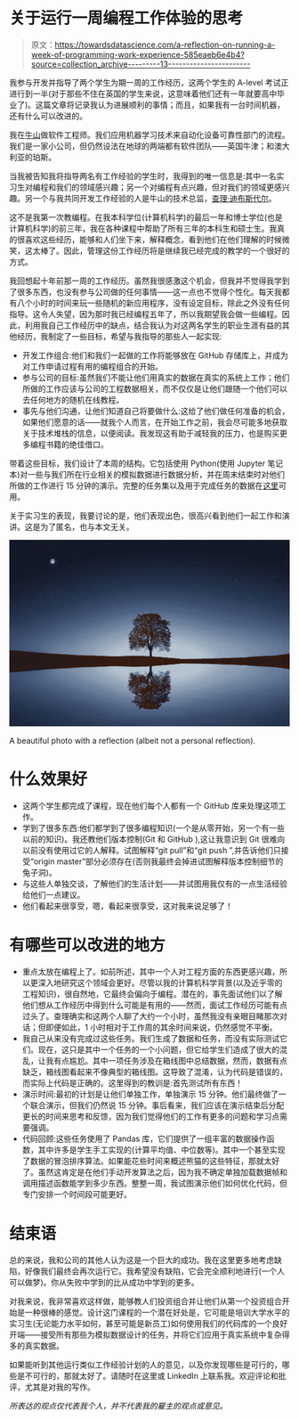 # 关于运行一周编程工作体验的思考

> 原文：<https://towardsdatascience.com/a-reflection-on-running-a-week-of-programming-work-experience-585eaeb6e4b4?source=collection_archive---------13----------------------->

我参与开发并指导了两个学生为期一周的工作经历，这两个学生的 A-level 考试正进行到一半(对于那些不住在英国的学生来说，这意味着他们还有一年就要高中毕业了)。这篇文章将记录我认为进展顺利的事情；而且，如果我有一台时间机器，还有什么可以改进的。

我在[牛山](https://www.oxmt.net)做软件工程师。我们应用机器学习技术来自动化设备可靠性部门的流程。我们是一家小公司，但仍然设法在地球的两端都有软件团队——英国牛津；和澳大利亚的珀斯。

当我被告知我将指导两名有工作经验的学生时，我得到的唯一信息是:其中一名实习生对编程和我们的领域感兴趣；另一个对编程有点兴趣，但对我们的领域更感兴趣。另一个与我共同开发工作经验的人是牛山的技术总监，[查理·迪布斯代尔](https://www.linkedin.com/in/charliedibsdale/)。

这不是我第一次教编程。在我本科学位(计算机科学)的最后一年和博士学位(也是计算机科学)的前三年，我在各种课程中帮助了所有三年的本科生和硕士生。我真的很喜欢这些经历，能够和人们坐下来，解释概念，看到他们在他们理解的时候微笑，这太棒了。因此，管理这份工作经历将是继续我已经完成的教学的一个很好的方式。

我回想起十年前那一周的工作经历。虽然我很感激这个机会，但我并不觉得我学到了很多东西，也没有参与公司做的任何事情——这一点也不觉得个性化。每天我都有八个小时的时间来玩一些随机的新应用程序，没有设定目标，除此之外没有任何指导。这令人失望，因为那时我已经编程五年了，所以我期望我会做一些编程。因此，利用我自己工作经历中的缺点，结合我认为对这两名学生的职业生涯有益的其他经历，我制定了一些目标，希望与我指导的那些人一起实现:

*   开发工作组合:他们和我们一起做的工作将能够放在 GitHub 存储库上，并成为对工作申请过程有用的编程组合的开始。
*   参与公司的目标:虽然我们不能让他们用真实的数据在真实的系统上工作；他们所做的工作应该与公司的工程数据相关，而不仅仅是让他们跟随一个他们可以去任何地方的随机在线教程。
*   事先与他们沟通，让他们知道自己将要做什么:这给了他们做任何准备的机会，如果他们愿意的话——就我个人而言，在开始工作之前，我会尽可能多地获取关于技术堆栈的信息，以便阅读。我发现这有助于减轻我的压力，也是购买更多编程书籍的绝佳借口。

带着这些目标，我们设计了本周的结构。它包括使用 Python(使用 Jupyter 笔记本)对一些与我们所在行业相关的模拟数据进行数据分析，并在周末结束时对他们所做的工作进行 15 分钟的演示。完整的任务集以及用于完成任务的数据在[这里](https://github.com/OXMT/OXMT-Work-Experience)可用。

关于实习生的表现，我要讨论的是，他们表现出色，很高兴看到他们一起工作和演讲。这是为了匿名，也与本文无关。

![](img/bd16c75f6b5a4e5b070a236574f603c6.png)

A beautiful photo with a reflection (albeit not a personal reflection).

# 什么效果好

*   这两个学生都完成了课程，现在他们每个人都有一个 GitHub 库来处理这项工作。
*   学到了很多东西:他们都学到了很多编程知识(一个是从零开始，另一个有一些以前的知识)。我还教他们版本控制(Git 和 GitHub ),这让我意识到 Git 很难向以前没有使用过它的人解释。试图解释“git pull”和“git push ”,并告诉他们只接受“origin master”部分必须存在(否则我最终会掉进试图解释版本控制细节的兔子洞)。
*   与这些人单独交谈，了解他们的生活计划——并试图用我仅有的一点生活经验给他们一点建议。
*   他们看起来很享受，嗯，看起来很享受，这对我来说足够了！

# 有哪些可以改进的地方

*   重点太放在编程上了。如前所述，其中一个人对工程方面的东西更感兴趣，所以更深入地研究这个领域会更好。尽管以我的计算机科学背景(以及近乎零的工程知识)，很自然地，它最终会偏向于编程。潜在的，事先面试他们以了解他们想从工作经历中得到什么可能是有用的——然而，面试工作经历可能有点过头了。查理确实和这两个人聊了大约一个小时，虽然我没有亲眼目睹那次对话；但即便如此，1 小时相对于工作周的其余时间来说，仍然感觉不平衡。
*   我自己从来没有完成过这些任务。我们生成了数据和任务，而没有实际测试它们。现在，这只是其中一个任务的一个小问题，但它给学生们造成了很大的混乱，让我有点尴尬。其中一项任务涉及在箱线图中总结数据，然而，数据有点缺乏，箱线图看起来不像典型的箱线图。这导致了混淆，认为代码是错误的，而实际上代码是正确的。这里得到的教训是:首先测试所有东西！
*   演示时间:最初的计划是让他们单独工作，单独演示 15 分钟。他们最终做了一个联合演示，但我们仍然说 15 分钟。事后看来，我们应该在演示结束后分配更长的时间来思考和反馈，因为我们觉得他们的工作有更多的问题和学习点需要强调。
*   代码回顾:这些任务使用了 Pandas 库，它们提供了一组丰富的数据操作函数，其中许多是学生手工实现的(计算平均值、中位数等)。其中一个甚至实现了数据的冒泡排序算法。如果能花些时间来概述熊猫的这些特征，那就太好了。虽然这肯定是在他们手动开发算法之后，因为我不确定单独加载数据帧和调用描述函数能学到多少东西。整整一周，我试图演示他们如何优化代码，但专门安排一个时间段可能更好。

# 结束语

总的来说，我和公司的其他人认为这是一个巨大的成功。我在这里更多地考虑缺陷，好像我们最终会再次运行它。我希望没有缺陷，它会完全顺利地进行(一个人可以做梦)。你从失败中学到的比从成功中学到的更多。

对我来说，我非常喜欢这样做，能够教人们投资组合并让他们从第一个投资组合开始是一种很棒的感觉。设计这门课程的一个潜在好处是，它可能是培训大学水平的实习生(无论能力水平如何，甚至可能是新员工)如何使用我们的代码库的一个良好开端——接受所有那些为模拟数据设计的任务，并将它们应用于真实系统中复杂得多的真实数据。

如果能听到其他运行类似工作经验计划的人的意见，以及你发现哪些是可行的，哪些是不可行的，那就太好了。请随时在这里或 LinkedIn 上联系我。欢迎评论和批评，尤其是对我的写作。

*所表达的观点仅代表我个人，并不代表我的雇主的观点或意见。*